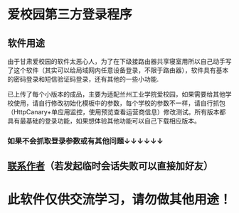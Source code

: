 # 爱校园第三方登录程序

## 软件用途

由于甘肃爱校园的软件太恶心人，为了在下级接路由器共享寝室用所以自己动手写了这个软件（其实可以给局域网内任意设备登录，不限于路由器），软件具有基本的密码登录和短信验证码登录，还有其他的一些小功能.

已上传了每个小版本的成品，主要为适配兰州工业学院爱校园，如果需要给其他学校使用，请自行修改初始化模板中的参数，每个学校的参数不一样，请自行抓包（HttpCanary+单应用监控，使用预览查看运营商信息）修改测试。所有版本都具有最基础的登录功能，如果想体验其他功能可以自己下载相应版本。

### 如果不会抓取登录参数或有其他问题↓↓↓↓↓↓

## [联系作者](http://sighttp.qq.com/authd?IDKEY=9d06d24f0892f56c126090934e8f9e2dcca11d8748c040fa)（若发起临时会话失败可以直接加好友）

# 此软件仅供交流学习，请勿做其他用途！
